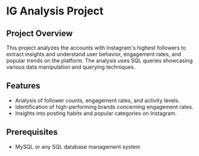 # IG Analysis Project

## Project Overview
This project analyzes the accounts with Instagram's highest followers to extract insights and understand user behavior, engagement rates, and popular trends on the platform. The analysis uses SQL queries showcasing various data manipulation and querying techniques.

## Features
- Analysis of follower counts, engagement rates, and activity levels.
- Identification of high-performing brands concerning engagement rates.
- Insights into posting habits and popular categories on Instagram.

## Prerequisites
- MySQL or any SQL database management system
